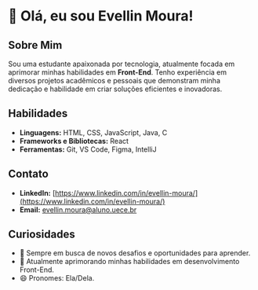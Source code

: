 # 👋 Olá, eu sou Evellin Moura!

## Sobre Mim
Sou uma estudante apaixonada por tecnologia, atualmente focada em aprimorar minhas habilidades em **Front-End**. Tenho experiência em diversos projetos acadêmicos e pessoais que demonstram minha dedicação e habilidade em criar soluções eficientes e inovadoras.

## Habilidades
- **Linguagens:** HTML, CSS, JavaScript, Java, C
- **Frameworks e Bibliotecas:** React
- **Ferramentas:** Git, VS Code, Figma, IntelliJ

## Contato
- **LinkedIn:** [https://www.linkedin.com/in/evellin-moura/](https://www.linkedin.com/in/evellin-moura/)
- **Email:** [evellin.moura@aluno.uece.br](mailto:evellin.moura@aluno.uece.br)

## Curiosidades
- 👀 Sempre em busca de novos desafios e oportunidades para aprender.
- 🌱 Atualmente aprimorando minhas habilidades em desenvolvimento Front-End.
- 😄 Pronomes: Ela/Dela.
